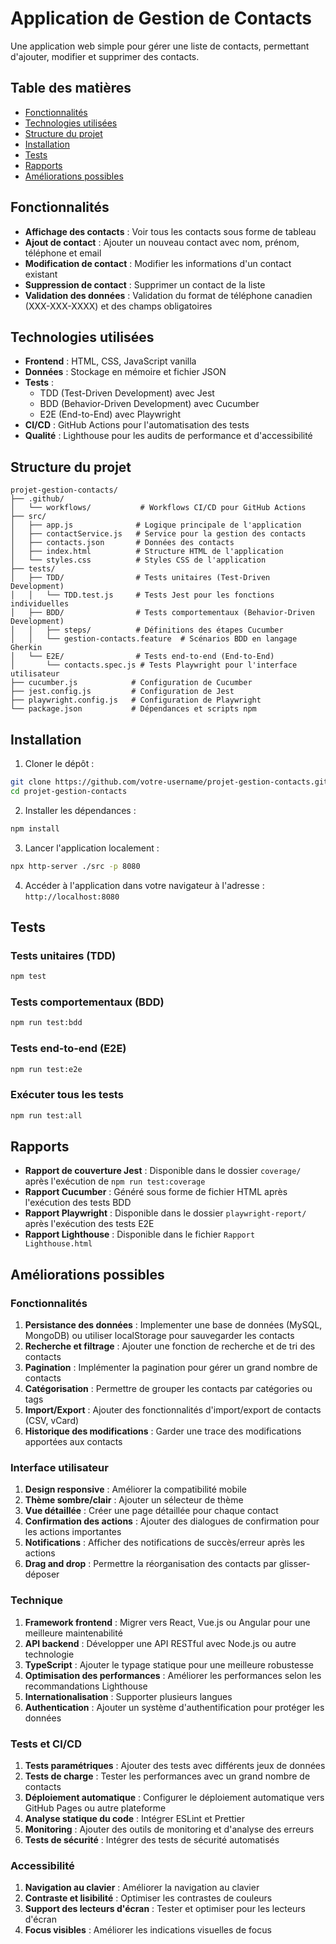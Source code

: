 # Application de Gestion de Contacts

Une application web simple pour gérer une liste de contacts, permettant d'ajouter, modifier et supprimer des contacts.

## Table des matières

- [Fonctionnalités](#fonctionnalités)
- [Technologies utilisées](#technologies-utilisées)
- [Structure du projet](#structure-du-projet)
- [Installation](#installation)
- [Tests](#tests)
- [Rapports](#rapports)
- [Améliorations possibles](#améliorations-possibles)

## Fonctionnalités

- **Affichage des contacts** : Voir tous les contacts sous forme de tableau
- **Ajout de contact** : Ajouter un nouveau contact avec nom, prénom, téléphone et email
- **Modification de contact** : Modifier les informations d'un contact existant
- **Suppression de contact** : Supprimer un contact de la liste
- **Validation des données** : Validation du format de téléphone canadien (XXX-XXX-XXXX) et des champs obligatoires

## Technologies utilisées

- **Frontend** : HTML, CSS, JavaScript vanilla
- **Données** : Stockage en mémoire et fichier JSON
- **Tests** :
  - TDD (Test-Driven Development) avec Jest
  - BDD (Behavior-Driven Development) avec Cucumber
  - E2E (End-to-End) avec Playwright
- **CI/CD** : GitHub Actions pour l'automatisation des tests
- **Qualité** : Lighthouse pour les audits de performance et d'accessibilité

## Structure du projet

```
projet-gestion-contacts/
├── .github/
│   └── workflows/           # Workflows CI/CD pour GitHub Actions
├── src/
│   ├── app.js              # Logique principale de l'application
│   ├── contactService.js   # Service pour la gestion des contacts
│   ├── contacts.json       # Données des contacts
│   ├── index.html          # Structure HTML de l'application
│   └── styles.css          # Styles CSS de l'application
├── tests/
│   ├── TDD/                # Tests unitaires (Test-Driven Development)
│   │   └── TDD.test.js     # Tests Jest pour les fonctions individuelles
│   ├── BDD/                # Tests comportementaux (Behavior-Driven Development)
│   │   ├── steps/          # Définitions des étapes Cucumber
│   │   └── gestion-contacts.feature  # Scénarios BDD en langage Gherkin
│   └── E2E/                # Tests end-to-end (End-to-End)
│       └── contacts.spec.js # Tests Playwright pour l'interface utilisateur
├── cucumber.js            # Configuration de Cucumber
├── jest.config.js         # Configuration de Jest
├── playwright.config.js   # Configuration de Playwright
└── package.json           # Dépendances et scripts npm
```

## Installation

1. Cloner le dépôt :
```bash
git clone https://github.com/votre-username/projet-gestion-contacts.git
cd projet-gestion-contacts
```

2. Installer les dépendances :
```bash
npm install
```

3. Lancer l'application localement :
```bash
npx http-server ./src -p 8080
```

4. Accéder à l'application dans votre navigateur à l'adresse : `http://localhost:8080`

## Tests

### Tests unitaires (TDD)
```bash
npm test
```

### Tests comportementaux (BDD)
```bash
npm run test:bdd
```

### Tests end-to-end (E2E)
```bash
npm run test:e2e
```

### Exécuter tous les tests
```bash
npm run test:all
```

## Rapports

- **Rapport de couverture Jest** : Disponible dans le dossier `coverage/` après l'exécution de `npm run test:coverage`
- **Rapport Cucumber** : Généré sous forme de fichier HTML après l'exécution des tests BDD
- **Rapport Playwright** : Disponible dans le dossier `playwright-report/` après l'exécution des tests E2E
- **Rapport Lighthouse** : Disponible dans le fichier `Rapport Lighthouse.html`

## Améliorations possibles

### Fonctionnalités
1. **Persistance des données** : Implementer une base de données (MySQL, MongoDB) ou utiliser localStorage pour sauvegarder les contacts
2. **Recherche et filtrage** : Ajouter une fonction de recherche et de tri des contacts
3. **Pagination** : Implémenter la pagination pour gérer un grand nombre de contacts
4. **Catégorisation** : Permettre de grouper les contacts par catégories ou tags
5. **Import/Export** : Ajouter des fonctionnalités d'import/export de contacts (CSV, vCard)
6. **Historique des modifications** : Garder une trace des modifications apportées aux contacts

### Interface utilisateur
1. **Design responsive** : Améliorer la compatibilité mobile
2. **Thème sombre/clair** : Ajouter un sélecteur de thème
3. **Vue détaillée** : Créer une page détaillée pour chaque contact
4. **Confirmation des actions** : Ajouter des dialogues de confirmation pour les actions importantes
5. **Notifications** : Afficher des notifications de succès/erreur après les actions
6. **Drag and drop** : Permettre la réorganisation des contacts par glisser-déposer

### Technique
1. **Framework frontend** : Migrer vers React, Vue.js ou Angular pour une meilleure maintenabilité
2. **API backend** : Développer une API RESTful avec Node.js ou autre technologie
3. **TypeScript** : Ajouter le typage statique pour une meilleure robustesse
4. **Optimisation des performances** : Améliorer les performances selon les recommandations Lighthouse
5. **Internationalisation** : Supporter plusieurs langues
6. **Authentication** : Ajouter un système d'authentification pour protéger les données

### Tests et CI/CD
1. **Tests paramétriques** : Ajouter des tests avec différents jeux de données
2. **Tests de charge** : Tester les performances avec un grand nombre de contacts
3. **Déploiement automatique** : Configurer le déploiement automatique vers GitHub Pages ou autre plateforme
4. **Analyse statique du code** : Intégrer ESLint et Prettier
5. **Monitoring** : Ajouter des outils de monitoring et d'analyse des erreurs
6. **Tests de sécurité** : Intégrer des tests de sécurité automatisés

### Accessibilité
1. **Navigation au clavier** : Améliorer la navigation au clavier
2. **Contraste et lisibilité** : Optimiser les contrastes de couleurs
3. **Support des lecteurs d'écran** : Tester et optimiser pour les lecteurs d'écran
4. **Focus visibles** : Améliorer les indications visuelles de focus
